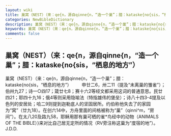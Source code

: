 ```yaml
---
layout: wiki
title: 巢窝（NEST）（来：qe{n，源自qinne{n，“造一个巢”；腊：kataske{no{sis，“栖息的地方”）
categories: NewBibleDictionary
description: 巢窝（NEST）（来：qe{n，源自qinne{n，“造一个巢”；腊：kataske{no{sis，“栖息的地方”）
keywords: 巢窝（NEST）（来：qe{n，源自qinne{n，“造一个巢”；腊：kataske{no{sis，“栖息的地方”）
comments: false
---
```


## 巢窝（NEST）（来：qe{n，源自qinne{n，“造一个巢”；腊：kataske{no{sis，“栖息的地方”）



巢窝（NEST）（来：qe{n，源自qinne{n，“造一个巢”；腊：kataske{no{sis，“栖息的地方”）
　　申廿二6，卅二11（提及“未离巢的雏雀”）；伯卅九27；诗一○四17；箴廿七8；赛十六2等经文都采用这词的普通意思。民廿四21；耶四十九16；俄4等则采用隐喻法（特指雄伟的堡垒）；诗八十四3-4提及以色列的安居处；哈二9则提到迦勒底人的坚固居所。约伯称他失去了的家园为“窝”（廿九18）。在创六14中，方舟里面的间格被称为“巢”（qinni^m，“房间”）。在太八20及路九58，耶稣用那有巢可栖的雀*鸟经中的动物（ANIMALS OF THE BIBLE）}来对比自己居无定所的情况（RV旁注称这巢为“度宿的地”）。
J.D.D.





